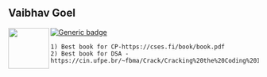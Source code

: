 
## Vaibhav Goel
<a href="https://www.linkedin.com/in/vaibhav2002/">
  <img align="left" width="82px" src="https://img.shields.io/badge/LinkedIn-0077B5?style=for-the-badge&logo=linkedin&logoColor=white"  />
</a>

[![Generic badge](https://img.shields.io/badge/Batch-2024-<COLOR>.svg)](https://shields.io/)
```
1) Best book for CP-https://cses.fi/book/book.pdf
2) Best book for DSA - https://cin.ufpe.br/~fbma/Crack/Cracking%20the%20Coding%20Interview%20189%20Programming%20Questions%20and%20Solutions.pdf
```
<br />
